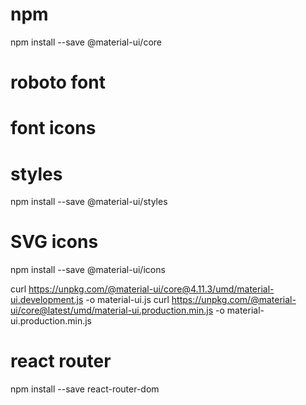 # npm

npm install --save @material-ui/core

# roboto font

<link rel="stylesheet" href="https://fonts.googleapis.com/css?family=Roboto:300,400,500,700&display=swap" />

# font icons

<link rel="stylesheet" href="https://fonts.googleapis.com/icon?family=Material+Icons" />

# styles

npm install --save @material-ui/styles

# SVG icons

npm install --save @material-ui/icons

curl https://unpkg.com/@material-ui/core@4.11.3/umd/material-ui.development.js -o material-ui.js
curl https://unpkg.com/@material-ui/core@latest/umd/material-ui.production.min.js -o material-ui.production.min.js

# react router

npm install --save react-router-dom
